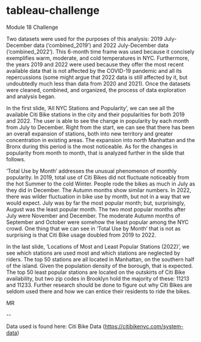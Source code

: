 # tableau-challenge
Module 18 Challenge

Two datasets were used for the purposes of this analysis: 2019 July-December data (‘combined_2019’) and 2022 July-December data (‘combined_2022’). This 6-month time frame was used because it concisely exemplifies warm, moderate, and cold temperatures in NYC. Furthermore, the years 2019 and 2022 were used because they offer the most recent available data that is not affected by the COVID-19 pandemic and all its repercussions (some might argue that 2022 data is still affected by it, but undoubtedly much less than data from 2020 and 2021). Once the datasets were cleaned, combined, and organized, the process of data exploration and analysis began.

In the first slide, ‘All NYC Stations and Popularity’, we can see all the available Citi Bike stations in the city and their popularities for both 2019 and 2022. The user is able to see the change in popularity by each month from July to December. Right from the start, we can see that there has been an overall expansion of stations, both into new territory and greater concentration in existing areas. The expansion into north Manhattan and the Bronx during this period is the most noticeable. As for the changes in popularity from month to month, that is analyzed further in the slide that follows.

‘Total Use by Month’ addresses the unusual phenomenon of monthly popularity. In 2019, total use of Citi Bikes did not fluctuate noticeably from the hot Summer to the cold Winter. People rode the bikes as much in July as they did in December. The Autumn months show similar numbers. In 2022, there was wilder fluctuation in bike use by month, but not in a way that we would expect. July was by far the most popular month; but, surprisingly, August was the least popular month. The two most popular months after July were November and December. The moderate Autumn months of September and October were somehow the least popular among the NYC crowd. One thing that we can see in ‘Total Use by Month’ that is not as surprising is that Citi Bike usage doubled from 2019 to 2022.

In the last slide, ‘Locations of Most and Least Popular Stations (2022)’, we see which stations are used most and which stations are neglected by riders. The top 50 stations are all located in Manhattan, on the southern half of the island. Given the population density of the borough, that is expected. The top 50 least popular stations are located on the outskirts of Citi Bike availability, but two zip codes in Brooklyn hold the majority of these: 11213 and 11233. Further research should be done to figure out why Citi Bikes are seldom used there and how we can entice their residents to ride the bikes.


MR

--

Data used is found here: Citi Bike Data (https://citibikenyc.com/system-data)

